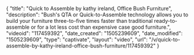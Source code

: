 {
    "title": "Quick to Assemble by kathy ireland,  Office Bush Furniture",
    "description": "Bush's QTA or Quick-to-Assemble technology allows you to build your furniture three-to-five times faster than traditional ready-to-assemble or for a lot less cost than expensive case good furniture.",
    "videoid": "117459392",
    "date_created": "1505239609",
    "date_modified": "1505239609",
    "type": "captivate",
    "layout": "video",
    "url": "\/v\/quick-to-assemble-by-kathy-ireland-office-bush-furniture\/117459392"
}